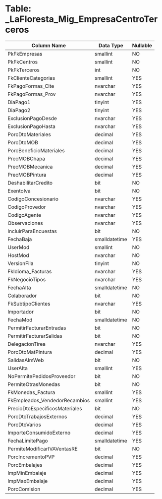 # Table: _LaFloresta_Mig_EmpresaCentroTerceros

| Column Name | Data Type | Nullable |
|-------------|-----------|----------|
| PkFkEmpresas | smallint | NO |
| PkFkCentros | smallint | NO |
| PkFkTerceros | int | NO |
| FkClienteCategorias | smallint | YES |
| FkPagoFormas_Clte | nvarchar | YES |
| FkPagoFormas_Prov | nvarchar | YES |
| DiaPago1 | tinyint | YES |
| DiaPago2 | tinyint | YES |
| ExclusionPagoDesde | nvarchar | YES |
| ExclusionPagoHasta | nvarchar | YES |
| PorcDtoMateriales | decimal | YES |
| PorcDtoMOB | decimal | YES |
| PorcBeneficioMateriales | decimal | YES |
| PrecMOBChapa | decimal | YES |
| PrecMOBMecanica | decimal | YES |
| PrecMOBPintura | decimal | YES |
| DeshabilitarCredito | bit | NO |
| ExentoIva | bit | NO |
| CodigoConcesionario | nvarchar | YES |
| CodigoProvedor | nvarchar | YES |
| CodigoAgente | nvarchar | YES |
| Observaciones | nvarchar | YES |
| IncluirParaEncuestas | bit | NO |
| FechaBaja | smalldatetime | YES |
| UserMod | smallint | NO |
| HostMod | nvarchar | NO |
| VersionFila | tinyint | NO |
| FkIdioma_Facturas | nvarchar | YES |
| FkNegocioTipos | nvarchar | YES |
| FechaAlta | smalldatetime | NO |
| Colaborador | bit | NO |
| FkSubtipoClientes | nvarchar | YES |
| Importador | bit | NO |
| FechaMod | smalldatetime | NO |
| PermitirFacturarEntradas | bit | NO |
| PermitirFacturarSalidas | bit | NO |
| DelegacionTirea | nvarchar | YES |
| PorcDtoMatPintura | decimal | YES |
| SalidasAlmWeb | bit | NO |
| UserAlta | smallint | YES |
| NoPermitePedidosProveedor | bit | NO |
| PermiteOtrasMonedas | bit | NO |
| FkMonedas_Factura | smallint | YES |
| FkEmpleados_VendedorRecambios | smallint | YES |
| PrecioDtoEspecificosMateriales | bit | NO |
| PorcDtoTrabajosExternos | decimal | YES |
| PorcDtoVarios | decimal | YES |
| ImporteConsumidoExterno | decimal | YES |
| FechaLimitePago | smalldatetime | YES |
| PermiteModificarIVAVentasRE | bit | NO |
| PorcIncrementoPVP | decimal | YES |
| PorcEmbalajes | decimal | YES |
| ImpMinEmbalaje | decimal | YES |
| ImpMaxEmbalaje | decimal | YES |
| PorcComision | decimal | YES |
